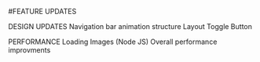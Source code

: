 #FEATURE UPDATES

DESIGN UPDATES
Navigation bar 
  animation
  structure
  Layout
  Toggle Button

PERFORMANCE
Loading Images (Node JS)
Overall performance improvments
  
